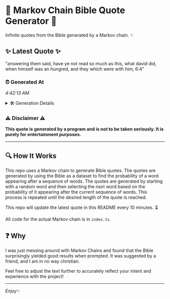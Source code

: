 # 📖 Markov Chain Bible Quote Generator 📖

Infinite quotes from the Bible generated by a Markov chain. ✨

## ✨ Latest Quote ✨
"answering them said, have ye not read so much as this, what david did, when himself was an hungred, and they which were with him; 6:4"

### ⏰ Generated At
*4:42:13 AM*

<details>
    <summary>🛠️ Generation Details</summary>
    <p>
        <strong>🌱 Seed:</strong> answering<br>
        <strong>🔄 Iterations:</strong> 25<br>
        <strong>📜 Context History:</strong><br>[ answering ]: them<br>[ answering, them ]: said,<br>[ answering, them, said, ]: have<br>[ answering, them, said,, have ]: ye<br>[ answering, them, said,, have, ye ]: not<br>[ answering, them, said,, have, ye, not ]: read<br>[ them, said,, have, ye, not, read ]: so<br>[ said,, have, ye, not, read, so ]: much<br>[ have, ye, not, read, so, much ]: as<br>[ ye, not, read, so, much, as ]: this,<br>[ not, read, so, much, as, this, ]: what<br>[ read, so, much, as, this,, what ]: david<br>[ so, much, as, this,, what, david ]: did,<br>[ much, as, this,, what, david, did, ]: when<br>[ as, this,, what, david, did,, when ]: himself<br>[ this,, what, david, did,, when, himself ]: was<br>[ what, david, did,, when, himself, was ]: an<br>[ david, did,, when, himself, was, an ]: hungred,<br>[ did,, when, himself, was, an, hungred, ]: and<br>[ when, himself, was, an, hungred,, and ]: they<br>[ himself, was, an, hungred,, and, they ]: which<br>[ was, an, hungred,, and, they, which ]: were<br>[ an, hungred,, and, they, which, were ]: with<br>[ hungred,, and, they, which, were, with ]: him;<br>[ and, they, which, were, with, him; ]: 6:4<br>
    </p>
</details>

### ⚠️ Disclaimer ⚠️
**This quote is generated by a program and is not to be taken seriously. It is purely for entertainment purposes.**

---

## 🔍 How It Works

This repo uses a Markov chain to generate Bible quotes. The quotes are generated by using the Bible as a dataset to find the probability of a word appearing after a sequence of words. The quotes are generated by starting with a random word and then selecting the next word based on the probability of it appearing after the current sequence of words. This process is repeated until the desired length of the quote is reached.

This repo will update the latest quote in this README every 10 minutes. ⏳

All code for the actual Markov chain is in `index.ts`.

## ❓ Why

I was just messing around with Markov Chains and found that the Bible surprisingly yielded good results when prompted. 
It was suggested by a friend, and I am in no way christian.

Feel free to adjust the text further to accurately reflect your intent and experience with the project!

---

*Enjoy*✨
